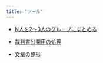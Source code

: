 ```yaml
---
title: "ツール"
---
```


- [N人を2～3人のグループにまとめる](/tools/grouping-3)

- [裁判書公開用の処理](/tools/convert-text-of-case-into-md-for-public)
- [文章の整形](/tools/beautify-text)

